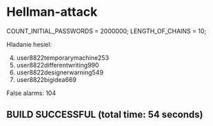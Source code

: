 # Hellman-attack

COUNT_INITIAL_PASSWORDS = 2000000;
LENGTH_OF_CHAINS = 10;

Hladanie hesiel: 

4. user8822temporarymachine253
20. user8822differentwriting990
23. user8822designerwarning549
68. user8822bigidea669

False alarms: 104

BUILD SUCCESSFUL (total time: 54 seconds)
--------------------------------------------
